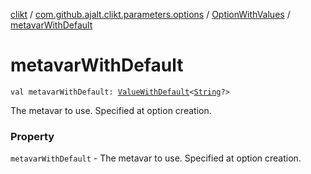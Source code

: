 [clikt](../../index.md) / [com.github.ajalt.clikt.parameters.options](../index.md) / [OptionWithValues](index.md) / [metavarWithDefault](./metavar-with-default.md)

# metavarWithDefault

`val metavarWithDefault: `[`ValueWithDefault`](../-value-with-default/index.md)`<`[`String`](https://kotlinlang.org/api/latest/jvm/stdlib/kotlin/-string/index.html)`?>`

The metavar to use. Specified at option creation.

### Property

`metavarWithDefault` - The metavar to use. Specified at option creation.